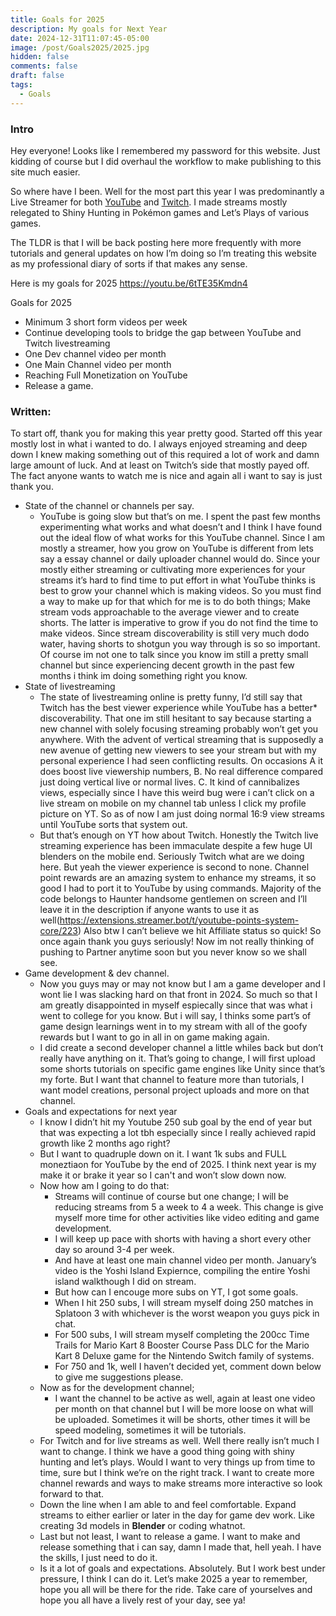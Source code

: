 ```yaml
---
title: Goals for 2025
description: My goals for Next Year
date: 2024-12-31T11:07:45-05:00
image: /post/Goals2025/2025.jpg
hidden: false
comments: false
draft: false
tags:
  - Goals
---
```

### Intro
Hey everyone! Looks like I remembered my password for this website. Just kidding of course but I did overhaul the workflow to make publishing to this site much easier.

So where have I been. Well for the most part this year I was predominantly a Live Streamer for both [YouTube](https://www.youtube.com/@WilsonXp) and [Twitch](https://www.twitch.tv/thewilsonxp). I made streams mostly relegated to Shiny Hunting in Pokémon games and Let’s Plays of various games. 

The TLDR is that I will be back posting here more frequently with more tutorials and general updates on how I’m doing so I’m treating this website as my professional diary of sorts if that makes any sense.

Here is my goals for 2025
https://youtu.be/6tTE35Kmdn4

Goals for 2025
- Minimum 3 short form videos per week
- Continue developing tools to bridge the gap between YouTube and Twitch livestreaming
- One Dev channel video per month
- One Main Channel video per month
- Reaching Full Monetization on YouTube
- Release a game. 

### Written:
To start off, thank you for making this year pretty good. Started off this year mostly lost in what i wanted to do. I always enjoyed streaming and deep down I knew making something out of this required a lot of work and damn large amount of luck. And at least on Twitch’s side that mostly payed off. The fact anyone wants to watch me is nice and again all i want to say is just thank you. 

- State of the channel or channels per say.
	- YouTube is going slow but that’s on me. I spent the past few months experimenting what works and what doesn’t and I think I have found out the ideal flow of what works for this YouTube channel. Since I am mostly a streamer, how you grow on YouTube is different from lets say a essay channel or daily uploader channel would do. Since your mostly either streaming or cultivating more experiences for your streams it’s hard to find time to put effort in what YouTube thinks is best to grow your channel which is making videos. So you must find a way to make up for that which for me is to do both things; Make stream vods approachable to the average viewer and to create shorts. The latter is imperative to grow if you do not find the time to make videos. Since stream discoverability is still very much dodo water, having shorts to shotgun you way through is so so important. Of course im not one to talk since you know im still a pretty small channel but since experiencing decent growth in the past few months i think im doing something right you know.
- State of livestreaming
	- The state of livestreaming online is pretty funny, I’d still say that Twitch has the best viewer experience while YouTube has a better* discoverability. That one im still hesitant to say because starting a new channel with solely focusing streaming probably won’t get you anywhere. With the advent of vertical streaming that is supposedly a new avenue of getting new viewers to see your stream but with my personal experience I had seen conflicting results. On occasions A it does boost live viewership numbers, B. No real difference compared just doing vertical live or normal lives. C. It kind of cannibalizes views, especially since I have this weird bug were i can’t click on a live stream on mobile on my channel tab unless I click my profile picture on YT. So as of now I am just doing normal 16:9 view streams until YouTube sorts that system out.
	- But that’s enough on YT how about Twitch. Honestly the Twitch live streaming experience has been immaculate despite a few huge UI blenders on the mobile end. Seriously Twitch what are we doing here. But yeah the viewer experience is second to none. Channel point rewards are an amazing system to enhance my streams, it so good I had to port it to YouTube by using commands. Majority of the code belongs to Haunter handsome gentlemen on screen and I’ll leave it in the description if anyone wants to use it as well(https://extensions.streamer.bot/t/youtube-points-system-core/223) Also btw I can’t believe we hit Affiliate status so quick! So once again thank you guys seriously! Now im not really thinking of pushing to Partner anytime soon but you never know so we shall see.
- Game development & dev channel.
	- Now you guys may or may not know but I am a game developer and I wont lie I was slacking hard on that front in 2024. So much so that I am greatly disappointed in myself espiecally since that was what i went to college for you know. But i will say, I thinks some part’s of game design learnings went in to my stream with all of the goofy rewards but I want to go in all in on game making again. 
	- I did create a second developer channel a little whiles back but don’t really have anything on it. That’s going to change, I will first upload some shorts tutorials on specific game engines like Unity since that’s my forte. But I want that channel to feature more than tutorials, I want model creations, personal project uploads and more on that channel.
- Goals and expectations for next year
	- I know I didn’t hit my Youtube 250 sub goal by the end of year but that was expecting a lot tbh especially since I really achieved rapid growth like 2 months ago right?
	- But I want to quadruple down on it. I want 1k subs and FULL moneztiaon for YouTube by the end of 2025. I think next year is my make it or brake it year so I can't and won’t slow down now.
	- Now how am I going to do that: 
		- Streams will continue of course but one change; I will be reducing streams from 5 a week to 4 a week. This change is give myself more time for other activities like video editing and game development.
		- I will keep up pace with shorts with having a short every other day so around 3-4 per week.
		- And have at least one main channel video per month. January’s video is the Yoshi Island Expiernce, compiling the entire Yoshi island walkthough I did on stream.
		- But how can I encouge more subs on YT, I got some goals.
		- When I hit 250 subs, I will stream myself doing 250 matches in Splatoon 3 with whichever is the worst weapon you guys pick in chat.
		- For 500 subs, I will stream myself completing the 200cc Time Trails for Mario Kart 8 Booster Course Pass DLC for the Mario Kart 8 Deluxe game for the Nintendo Switch family of systems.
		- For 750 and 1k, well I haven’t decided yet, comment down below to give me suggestions please.
	- Now as for the development channel;
		- I want the channel to be active as well, again at least one video per month on that channel but I will be more loose on what will be uploaded. Sometimes it will be shorts, other times it will be speed modeling, sometimes it will be tutorials. 
	- For Twitch and for live streams as well. Well there really isn’t much I want to change. I think we have a good thing going with shiny hunting and let’s plays. Would I want to very things up from time to time, sure but I think we’re on the right track. I want to create more channel rewards and ways to make streams more interactive so look forward to that.
	- Down the line when I am able to and feel comfortable. Expand streams to either earlier or later in the day for game dev work. Like creating 3d models in **Blender** or coding whatnot.
	- Last but not least, I want to release a game. I want to make and release something that i can say, damn I made that, hell yeah. I have the skills, I just need to do it. 
	- Is it a lot of goals and expectations. Absolutely. But I work best under pressure, I think I can do it. Let’s make 2025 a year to remember, hope you all will be there for the ride. Take care of yourselves and hope you all have a lively rest of your day, see ya!